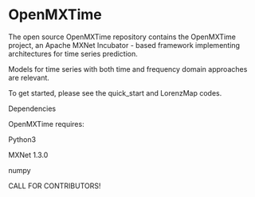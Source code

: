 # OpenMXTime
The open source OpenMXTime repository contains the OpenMXTime project, an Apache MXNet Incubator - based framework implementing architectures for time series prediction. 

Models for time series with both time and frequency domain approaches are relevant.

To get started, please see the quick_start and LorenzMap codes.

Dependencies

OpenMXTime requires:

Python3

MXNet 1.3.0

numpy

CALL FOR CONTRIBUTORS!
